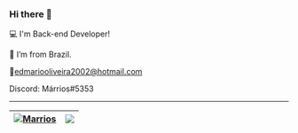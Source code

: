 ### Hi there 👋

:computer: I'm Back-end Developer!

:house_with_garden: I’m from Brazil.

📧edmariooliveira2002@hotmail.com

Discord: Márrios#5353

<hr>

| <a href="https://github.com/edmariooliver/github-readme-stats"><img align="center" src="https://github-readme-stats.vercel.app/api?username=edmariooliver&show_icons=true&include_all_commits=true&theme=buefy&hide_border=true&count_private=true" alt="Marrios" /></a> | <a href="https://github.com/edmariooliver/github-readme-stats"><img align="center" src="https://github-readme-stats.vercel.app/api/top-langs/?username=edmariooliver&layout=compact&theme=buefy&hide_border=true&langs_count=10" /></a> |
| ------------- | ------------- |


